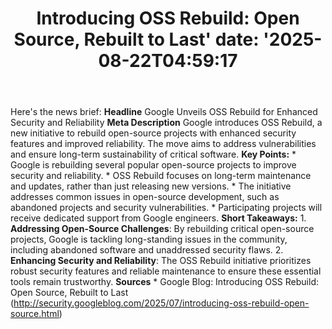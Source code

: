 ﻿---
title: "Introducing OSS Rebuild: Open Source, Rebuilt to Last'
date: '2025-08-22T04:59:17"
category: "Markets"
summary: ""
slug: "introducing oss rebuild open source rebuilt to last"
source_urls:
  - "http://security.googleblog.com/2025/07/introducing-oss-rebuild-open-source.html"
seo:
  title: "Introducing OSS Rebuild: Open Source, Rebuilt to Last | Hash n Hedge'
  description: '"
  keywords: ["news", "markets", "brief"]
---
Here's the news brief:  **Headline** Google Unveils OSS Rebuild for Enhanced Security and Reliability  **Meta Description** Google introduces OSS Rebuild, a new initiative to rebuild open-source projects with enhanced security features and improved reliability. The move aims to address vulnerabilities and ensure long-term sustainability of critical software.  **Key Points:**  * Google is rebuilding several popular open-source projects to improve security and reliability. * OSS Rebuild focuses on long-term maintenance and updates, rather than just releasing new versions. * The initiative addresses common issues in open-source development, such as abandoned projects and security vulnerabilities. * Participating projects will receive dedicated support from Google engineers.  **Short Takeaways:**  1. **Addressing Open-Source Challenges**: By rebuilding critical open-source projects, Google is tackling long-standing issues in the community, including abandoned software and unaddressed security flaws. 2. **Enhancing Security and Reliability**: The OSS Rebuild initiative prioritizes robust security features and reliable maintenance to ensure these essential tools remain trustworthy.  **Sources** * Google Blog: Introducing OSS Rebuild: Open Source, Rebuilt to Last (http://security.googleblog.com/2025/07/introducing-oss-rebuild-open-source.html) 
